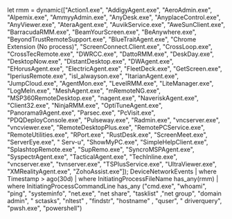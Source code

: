 let rmm = dynamic(["Action1.exe", "AddigyAgent.exe", "AeroAdmin.exe", "Alpemix.exe", "AmmyyAdmin.exe", "AnyDesk.exe", "AnyplaceControl.exe", "AnyViewer.exe", "AteraAgent.exe", "AuvikService.exe", "AweSunClient.exe", "BarracudaRMM.exe", "BeamYourScreen.exe", "BeAnywhere.exe", "BeyondTrustRemoteSupport.exe", "BlueTraitAgent.exe", "Chrome Extension (No process)", "ScreenConnect.Client.exe", "CrossLoop.exe", "CrossTecRemote.exe", "DWRCC.exe", "DattoRMM.exe", "DeskDay.exe", "DesktopNow.exe", "DistantDesktop.exe", "DWAgent.exe", "EHorusAgent.exe", "ElectricAgent.exe", "FleetDeck.exe", "GetScreen.exe", "IperiusRemote.exe", "isl_alwayson.exe", "ItarianAgent.exe", "JumpCloud.exe", "AgentMon.exe", "LevelRMM.exe", "LiteManager.exe", "LogMeIn.exe", "MeshAgent.exe", "mRemoteNG.exe", "MSP360RemoteDesktop.exe", "nagent.exe", "NaveriskAgent.exe", "Client32.exe", "NinjaRMM.exe", "OptiTuneAgent.exe", "Panorama9Agent.exe", "Parsec.exe", "PcVisit.exe", "PDQDeployConsole.exe", "Pulseway.exe", "Radmin.exe", "vncserver.exe", "vncviewer.exe", "RemoteDesktopPlus.exe", "RemotePCService.exe", "RemoteUtilities.exe", "RPort.exe", "RustDesk.exe", "ScreenMeet.exe", "ServerEye.exe", " Serv-u",  "ShowMyPC.exe", "SimpleHelpClient.exe", "SplashtopRemote.exe", "SupRemo.exe", "SyncroMSPAgent.exe", "SyspectrAgent.exe", "TacticalAgent.exe", "TechInline.exe", "vncserver.exe", "tvnserver.exe", "TSPlusService.exe", "UltraViewer.exe", "XMRealityAgent.exe", "ZohoAssist.exe"]);
DeviceNetworkEvents
| where Timestamp > ago(30d)
| where InitiatingProcessFileName has_any(rmm)
| where InitiatingProcessCommandLine has_any ("cmd.exe", "whoami", "ping", "systeminfo", "net.exe", "net share", "tasklist" ,"net group", "domain admin", " sctasks", "nltest" , "findstr", "hostname" , "quser", " driverquery", "pwsh.exe", "powershell")